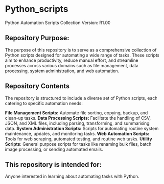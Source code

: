 # Python_scripts

Python Automation Scripts Collection
Version: R1.00

<h2>Repository Purpose:</h2>
The purpose of this repository is to serve as a comprehensive collection of Python scripts designed for automating a wide range of tasks. These scripts aim to enhance productivity, reduce manual effort, and streamline processes across various domains such as file management, data processing, system administration, and web automation.

<h2>Repository Contents</h2>
The repository is structured to include a diverse set of Python scripts, each catering to specific automation needs:

**File Management Scripts:** Automate file sorting, copying, backup, and clean-up tasks.
**Data Processing Scripts:** Facilitate the handling of CSV, JSON, and XML files, including parsing, transforming, and summarising data.
**System Administration Scripts:** Scripts for automating routine system maintenance, updates, and monitoring tasks.
**Web Automation Scripts:** Tools for web scraping, automated testing, and routine web tasks.
**Utility Scripts:** General purpose scripts for tasks like renaming bulk files, batch image processing, or sending automated emails.

<h2>This repository is intended for:</h2>

Anyone interested in learning about automating tasks with Python.
